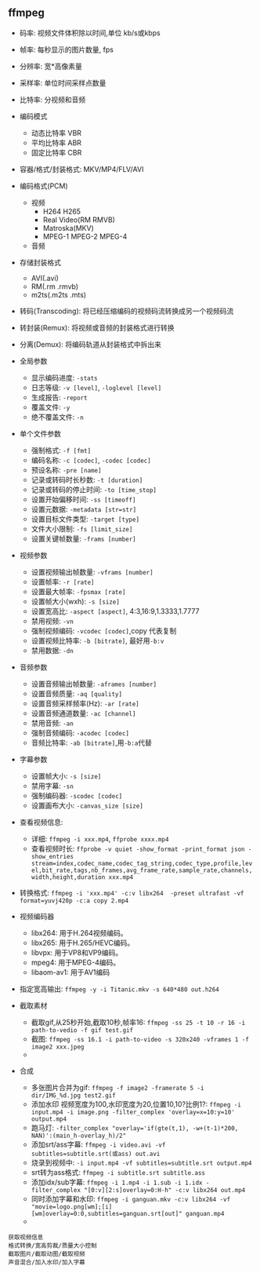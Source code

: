 ## ffmpeg
- 码率: 视频文件体积除以时间,单位 kb/s或kbps
- 帧率: 每秒显示的图片数量, fps
- 分辨率: 宽*高像素量
- 采样率: 单位时间采样点数量
- 比特率: 分视频和音频
- 编码模式
  - 动态比特率 VBR
  - 平均比特率 ABR
  - 固定比特率 CBR
- 容器/格式/封装格式: MKV/MP4/FLV/AVI
- 编码格式(PCM)
  - 视频
    - H264 H265
    - Real Video(RM RMVB)
    - Matroska(MKV)
    - MPEG-1 MPEG-2 MPEG-4
  - 音频
- 存储封装格式
  - AVI(.avi)
  - RM(.rm .rmvb)
  - m2ts(.m2ts .mts)
- 转码(Transcoding): 将已经压缩编码的视频码流转换成另一个视频码流
- 转封装(Remux): 将视频或音频的封装格式进行转换
- 分离(Demux): 将编码轨道从封装格式中拆出来

- 全局参数
  - 显示编码进度: `-stats`
  - 日志等级: `-v [level]`, `-loglevel [level]`
  - 生成报告: `-report`
  - 覆盖文件: `-y`
  - 绝不覆盖文件: `-n`
- 单个文件参数
  - 强制格式: `-f [fmt]`
  - 编码名称: `-c [codec]`, `-codec [codec]`
  - 预设名称: `-pre [name]`
  - 记录或转码时长秒数: `-t [duration]`
  - 记录或转码的停止时间: `-to [time_stop]`
  - 设置开始偏移时间: `-ss [timeoff]`
  - 设置元数据: `-metadata [str=str]`
  - 设置目标文件类型: `-target [type]`
  - 文件大小限制: `-fs [limit_size]`
  - 设置关键帧数量: `-frams [number]`
- 视频参数
  - 设置视频输出帧数量: `-vframs [number]`
  - 设置帧率: `-r [rate]`
  - 设置最大帧率: `-fpsmax [rate]`
  - 设置帧大小(wxh): `-s [size]`
  - 设置宽高比: `-aspect [aspect]`, 4:3,16:9,1.3333,1.7777
  - 禁用视频: `-vn`
  - 强制视频编码: `-vcodec [codec]`,copy 代表复制
  - 设置视频比特率: `-b [bitrate]`, 最好用`-b:v`
  - 禁用数据: `-dn`
- 音频参数
  - 设置音频输出帧数量: `-aframes [number]`
  - 设置音频质量: `-aq [quality]`
  - 设置音频采样频率(Hz): `-ar [rate]`
  - 设置音频通道数量: `-ac [channel]`
  - 禁用音频: `-an`
  - 强制音频编码: `-acodec [codec]`
  - 音频比特率: `-ab [bitrate]`,用`-b:a`代替
- 字幕参数
  - 设置帧大小: `-s [size]`
  - 禁用字幕: `-sn`
  - 强制编码器: `-scodec [codec]`
  - 设置画布大小: `-canvas_size [size]`
- 查看视频信息: 
  - 详细: `ffmpeg -i xxx.mp4`, `ffprobe xxxx.mp4`
  - 查看视频时长: `ffprobe -v quiet -show_format -print_format json -show_entries stream=index,codec_name,codec_tag_string,codec_type,profile,level,bit_rate,tags,nb_frames,avg_frame_rate,sample_rate,channels,width,height,duration xxx.mp4`
- 转换格式: `ffmpeg -i 'xxx.mp4' -c:v libx264  -preset ultrafast -vf format=yuvj420p -c:a copy 2.mp4`
- 视频编码器
  - libx264: 用于H.264视频编码。
  - libx265: 用于H.265/HEVC编码。
  - libvpx: 用于VP8和VP9编码。
  - mpeg4: 用于MPEG-4编码。
  - libaom-av1: 用于AV1编码
- 指定宽高输出: `ffmpeg -y -i Titanic.mkv -s 640*480 out.h264`
- 截取素材
  - 截取gif,从25秒开始,截取10秒,帧率16: `ffmpeg -ss 25 -t 10 -r 16 -i path-to-vedio -f gif test.gif` 
  - 截图: `ffmpeg -ss 16.1 -i path-to-video -s 320x240 -vframes 1 -f image2 xxx.jpeg`
  - 
- 合成
  - 多张图片合并为gif: `ffmpeg -f image2 -framerate 5 -i dir/IMG_%d.jpg test2.gif`
  - 添加水印 视频宽度为100,水印宽度为20,位置10,10?比例1?: `ffmpeg -i input.mp4 -i image.png -filter_complex 'overlay=x=10:y=10' output.mp4`
  - 跑马灯: `-filter_complex "overlay='if(gte(t,1), -w+(t-1)*200, NAN)':(main_h-overlay_h)/2"`
  - 添加srt/ass字幕: `ffmpeg -i video.avi -vf subtitles=subtitle.srt(或ass) out.avi`
  - 烧录到视频中: `-i input.mp4 -vf subtitles=subtitle.srt output.mp4`
  - srt转为ass格式: `ffmpeg -i subtitle.srt subtitle.ass`
  - 添加idx/sub字幕: `ffmpeg -i 1.mp4 -i 1.sub -i 1.idx -filter_complex "[0:v][2:s]overlay=0:H-h" -c:v libx264 out.mp4`
  - 同时添加字幕和水印: `ffmpeg -i ganguan.mkv -c:v libx264 -vf "movie=logo.png[wm];[i][wm]overlay=0:0,subtitles=ganguan.srt[out]" ganguan.mp4`
  - 
```
获取视频信息
格式转换/宽高剪裁/质量大小控制
截取图片/截取动图/截取视频
声音混合/加入水印/加入字幕

```
